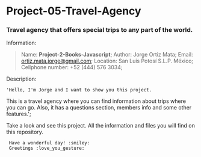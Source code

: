 # Project-05-Travel-Agency
### Travel agency that offers special trips to any part of the world.

Information:

> Name: **Project-2-Books-Javascript**;
> Author: Jorge Ortiz Mata;
> Email: ortiz.mata.jorge@gmail.com;
> Location: San Luis Potosí S.L.P. México;
> Cellphone number: +52 (444) 576 3034;

Description: 

	'Hello, I'm Jorge and I want to show you this project.
   This is a travel agency where you can find information
   about trips where you can go. Also, it has a questions
   section, members info and some other features.';
   
   Take a look and see this project. All the information and files you
	 will find on this repository.

	 Have a wonderful day! :smiley:
	 Greetings :love_you_gesture:

